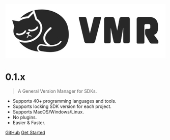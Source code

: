 <!-- _coverpage.md -->

![logo](https://raw.githubusercontent.com/moqsien/img_repo/main/vmr_logo_trans.png)

# 0.1.x

> A General Version Manager for SDKs.

- Supports 40+ programming languages and tools.
- Supports locking SDK version for each project.
- Supports MacOS/Windows/Linux.
- No plugins.
- Easier & Faster.

[GitHub](https://github.com/gvcgo/version-manager)
[Get Started](/quickstart)
